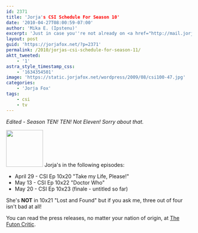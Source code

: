 ```yaml
---
id: 2371
title: 'Jorja's CSI Schedule For Season 10'
date: '2010-04-27T08:00:59-07:00'
author: 'Mika E. (Ipstenu)'
excerpt: 'Just in case you''re not already on <a href="http://mail.jorjafox.net/mailman/listinfo/csiwatch_jorjafox.net">CSI Watch</a> (or you don''t like emails), here''s the playbook for the season.'
layout: post
guid: 'https://jorjafox.net/?p=2371'
permalink: /2010/jorjas-csi-schedule-for-season-11/
aktt_tweeted:
    - '1'
astra_style_timestamp_css:
    - '1634354501'
image: 'https://static.jorjafox.net/wordpress/2009/08/csi100-47.jpg'
categories:
    - 'Jorja Fox'
tags:
    - csi
    - tv
---
```


_Edited - Season TEN! TEN! Not Eleven! Sorry about that._

<img src="//static.jorjafox.net/wordpress/2009/08/csi100-47-100x100.jpg" alt="" title="csi100-47" width="100" height="100" class="alignleft size-thumbnail wp-image-1968" /> Jorja's in the following episodes:

<ul>
	<li>April 29 - CSI Ep 10x20 "Take my Life, Please!"</li>
	<li>May 13 - CSI Ep 10x22 "Doctor Who"</li>
	<li>May 20 - CSI Ep 10x23 (finale - untitled so far)</li>
</ul>

She's **NOT** in 10x21 "Lost and Found" but if you ask me, three out of four isn't bad at all!

You can read the press releases, no matter your nation of origin, at <a href="http://www.thefutoncritic.com/showatch/csi/listings/">The Futon Critic</a>.
